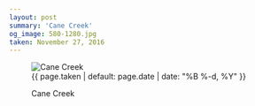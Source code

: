 ```yaml
---
layout: post
summary: 'Cane Creek'
og_image: 580-1280.jpg
taken: November 27, 2016
---
```


<figure class="post">
 <img alt="Cane Creek" sizes="(min-width: 700px) 50vw, calc(100vw - 2rem)" src="{{ site.assets_url }}/580-640.jpg" srcset="{{ site.assets_url }}/580-320.jpg 320w, {{ site.assets_url }}/580-640.jpg 640w, {{ site.assets_url }}/580-960.jpg 960w, {{ site.assets_url }}/580-1280.jpg 1280w"/>
 <figcaption>
  <time>
   {{ page.taken | default: page.date | date: "%B %-d, %Y" }}
  </time>
  <p>
   Cane Creek
  </p>
 </figcaption>
</figure>
